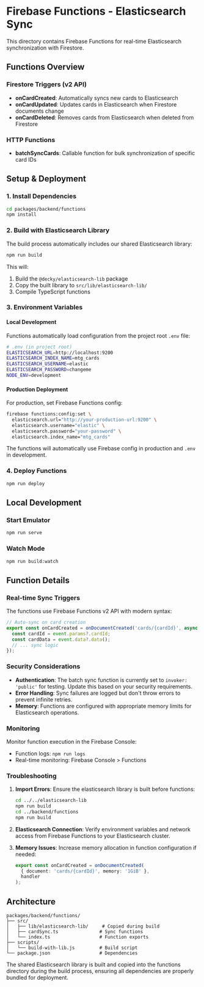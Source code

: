 # Firebase Functions - Elasticsearch Sync

This directory contains Firebase Functions for real-time Elasticsearch synchronization with Firestore.

## Functions Overview

### Firestore Triggers (v2 API)
- **onCardCreated**: Automatically syncs new cards to Elasticsearch
- **onCardUpdated**: Updates cards in Elasticsearch when Firestore documents change
- **onCardDeleted**: Removes cards from Elasticsearch when deleted from Firestore

### HTTP Functions
- **batchSyncCards**: Callable function for bulk synchronization of specific card IDs

## Setup & Deployment

### 1. Install Dependencies
```bash
cd packages/backend/functions
npm install
```

### 2. Build with Elasticsearch Library
The build process automatically includes our shared Elasticsearch library:

```bash
npm run build
```

This will:
1. Build the `@decky/elasticsearch-lib` package
2. Copy the built library to `src/lib/elasticsearch-lib/`
3. Compile TypeScript functions

### 3. Environment Variables

#### Local Development
Functions automatically load configuration from the project root `.env` file:

```bash
# .env (in project root)
ELASTICSEARCH_URL=http://localhost:9200
ELASTICSEARCH_INDEX_NAME=mtg_cards
ELASTICSEARCH_USERNAME=elastic
ELASTICSEARCH_PASSWORD=changeme
NODE_ENV=development
```

#### Production Deployment
For production, set Firebase Functions config:

```bash
firebase functions:config:set \
  elasticsearch.url="http://your-production-url:9200" \
  elasticsearch.username="elastic" \
  elasticsearch.password="your-password" \
  elasticsearch.index_name="mtg_cards"
```

The functions will automatically use Firebase config in production and `.env` in development.

### 4. Deploy Functions
```bash
npm run deploy
```

## Local Development

### Start Emulator
```bash
npm run serve
```

### Watch Mode
```bash
npm run build:watch
```

## Function Details

### Real-time Sync Triggers

The functions use Firebase Functions v2 API with modern syntax:

```typescript
// Auto-sync on card creation
export const onCardCreated = onDocumentCreated('cards/{cardId}', async (event) => {
  const cardId = event.params?.cardId;
  const cardData = event.data?.data();
  // ... sync logic
});
```

### Security Considerations

- **Authentication**: The batch sync function is currently set to `invoker: 'public'` for testing. Update this based on your security requirements.
- **Error Handling**: Sync failures are logged but don't throw errors to prevent infinite retries.
- **Memory**: Functions are configured with appropriate memory limits for Elasticsearch operations.

### Monitoring

Monitor function execution in the Firebase Console:
- Function logs: `npm run logs`
- Real-time monitoring: Firebase Console > Functions

### Troubleshooting

1. **Import Errors**: Ensure the elasticsearch library is built before functions:
   ```bash
   cd ../../elasticsearch-lib
   npm run build
   cd ../backend/functions
   npm run build
   ```

2. **Elasticsearch Connection**: Verify environment variables and network access from Firebase Functions to your Elasticsearch cluster.

3. **Memory Issues**: Increase memory allocation in function configuration if needed:
   ```typescript
   export const onCardCreated = onDocumentCreated(
     { document: 'cards/{cardId}', memory: '1GiB' },
     handler
   );
   ```

## Architecture

```
packages/backend/functions/
├── src/
│   ├── lib/elasticsearch-lib/     # Copied during build
│   ├── cardSync.ts               # Sync functions
│   └── index.ts                  # Function exports
├── scripts/
│   └── build-with-lib.js         # Build script
└── package.json                  # Dependencies
```

The shared Elasticsearch library is built and copied into the functions directory during the build process, ensuring all dependencies are properly bundled for deployment.